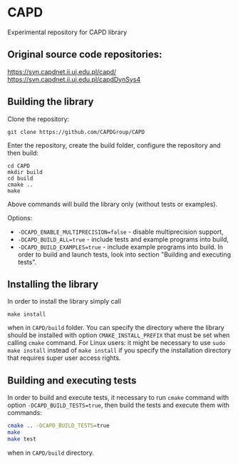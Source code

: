 # CAPD
Experimental repository for CAPD library

## Original source code repositories:

https://svn.capdnet.ii.uj.edu.pl/capd/  
https://svn.capdnet.ii.uj.edu.pl/capdDynSys4

## Building the library

Clone the repository:

    git clone https://github.com/CAPDGroup/CAPD
    
Enter the repository, create the build folder, configure the repository and then build:

    cd CAPD
    mkdir build
    cd build
    cmake ..
    make

Above commands will build the library only (without tests or examples). 

Options:

* `-DCAPD_ENABLE_MULTIPRECISION=false` - disable multiprecision support,
* `-DCAPD_BUILD_ALL=true` - include tests and example programs into build, 
* `-DCAPD_BUILD_EXAMPLES=true` - include example programs into build. In order to build and launch tests, look into section "Building and executing tests".

## Installing the library

In order to install the library simply call

    make install

when in `CAPD/build` folder. You can specify the directory where the library should be installed with option `CMAKE_INSTALL_PREFIX` that must be set when calling `cmake` command. For Linux users: it might be necessary to use `sudo make install` instead of `make install` if you specify the installation directory that requires super user access rights.

## Building and executing tests

In order to build and execute tests, it necessary to run `cmake` command with option `-DCAPD_BUILD_TESTS=true`, then build the tests and execute them with commands:

```bash
cmake .. -DCAPD_BUILD_TESTS=true
make
make test
```
   
when in `CAPD/build` directory.
